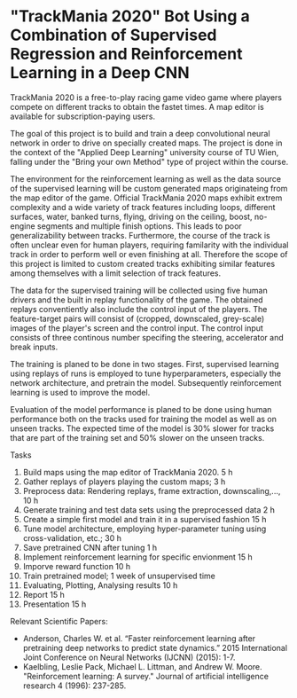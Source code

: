 # "TrackMania 2020" Bot Using a Combination of Supervised Regression and Reinforcement Learning in a Deep CNN

TrackMania 2020 is a free-to-play racing game video game where players compete on different tracks to obtain the fastet times. A map editor is available for subscription-paying users. 

The goal of this project is to build and train a deep convolutional neural network in order to drive on specially created maps. The project is done in the context of the "Applied Deep Learning" university course of TU Wien, falling under the "Bring your own Method" type of project within the course.

The environment for the reinforcement learning as well as the data source of the supervised learning will be custom generated maps originateing from the map editor of the game. Official TrackMania 2020 maps exhibit extrem complexity and a wide variety of track features including loops, different surfaces, water, banked turns, flying, driving on the ceiling, boost, no-engine segments and multiple finish options. This  leads to poor generalizability between tracks. Furthermore, the course of the track is often unclear even for human players, requiring familarity with the individual track in order to perform well or even finishing at all. Therefore the scope of this project is limited to custom created tracks exhibiting similar features among themselves with a limit selection of track features.

The data for the supervised training will be collected using five human drivers and the built in replay functionality of the game. The obtained replays conventiently also include the control input of the players. The feature-target pairs will consist of (cropped, downscaled, grey-scale) images of the player's screen and the control input. The control input consists of three continous number specifing the steering, accelerator and break inputs.

The training is planed to be done in two stages. First, supervised learning using replays of runs is employed to tune hyperparameters, especially the network architecture, and pretrain the model. Subsequently reinforcement learning is used to improve the model.

Evaluation of the model performance is planed to be done using human performance both on the tracks used for training the model as well as on unseen tracks. The expected time of the model is 30% slower for tracks that are part of the training set and 50% slower on the unseen tracks.

Tasks
1.	Build maps using the map editor of TrackMania 2020. 5 h
1.	Gather replays of players playing the custom maps; 3 h
1.	Preprocess data: Rendering replays, frame extraction, downscaling,..., 10 h
1.	Generate training and test data sets using the preprocessed data 2 h
1.	Create a simple first model and train it in a supervised fashion 15 h
1.	Tune model architecture, employing hyper-parameter tuning using cross-validation, etc.; 30 h
1.	Save pretrained CNN after tuning 1 h
1.	Implement reinforcement learning for specific envionment 15 h
1.	Imporve reward function 10 h
1.	Train pretrained model; 1 week of unsupervised time
1.	Evaluating, Plotting, Analysing results 10 h
1.	Report 15 h
1.	Presentation 15 h

Relevant Scientific Papers:
*  Anderson, Charles W. et al. “Faster reinforcement learning after pretraining deep networks to predict state dynamics.” 2015 International Joint Conference on Neural Networks (IJCNN) (2015): 1-7.
*  Kaelbling, Leslie Pack, Michael L. Littman, and Andrew W. Moore. "Reinforcement learning: A survey." Journal of artificial intelligence research 4 (1996): 237-285.
